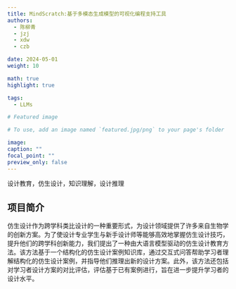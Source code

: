 ```yaml
---
title: MindScratch:基于多模态生成模型的可视化编程支持工具
authors:
  - 陈柳青
  - jzj
  - xdw
  - czb

date: 2024-05-01
weight: 10

math: true
highlight: true

tags:
  - LLMs

# Featured image

# To use, add an image named `featured.jpg/png` to your page's folder

image:
caption: ""
focal_point: ""
preview_only: false
---
```


设计教育，仿生设计，知识理解，设计推理

<!--more-->

## 项目简介

仿生设计作为跨学科类比设计的一种重要形式，为设计领域提供了许多来自生物学的创新方案。为了使设计专业学生与新手设计师等能够高效地掌握仿生设计技巧，提升他们的跨学科创新能力，我们提出了一种由大语言模型驱动的仿生设计教育方法。该方法基于一个结构化的仿生设计案例知识库，通过交互式问答帮助学习者理解结构化的仿生设计案例，并指导他们推理出新的设计方案。此外，该方法还包括对学习者设计方案的对比评估，评估基于已有案例进行，旨在进一步提升学习者的设计水平。
